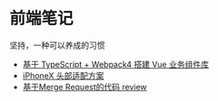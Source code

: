 # 前端笔记
坚持，一种可以养成的习惯

* [基于 TypeScript + Webpack4 搭建 Vue 业务组件库](https://github.com/qinyuanf/front-end-Weekly/blob/master/topic/%E5%9F%BA%E4%BA%8ETypeScript%E5%92%8Cwebpack4%E6%90%AD%E5%BB%BAVue%E7%BB%84%E4%BB%B6%E5%BA%93.md)
* [iPhoneX 头部适配方案](https://github.com/qinyuanf/front-end-Weekly/issues/1)
* [基于Merge Request的代码 review](https://github.com/qinyuanf/front-end-Weekly/issues/2)

